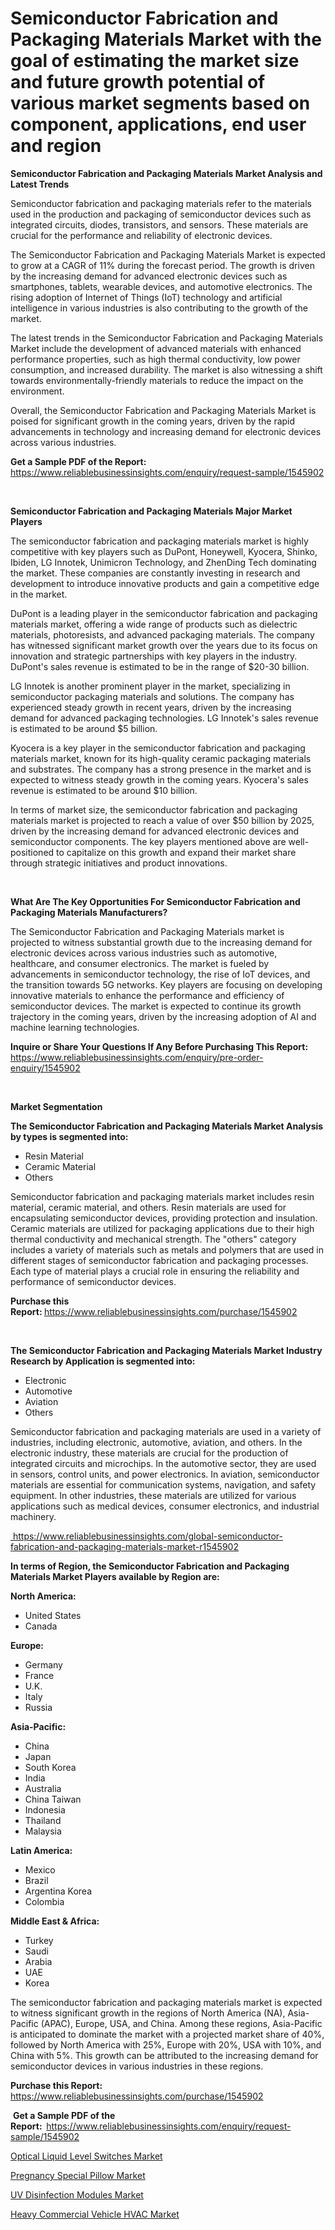 <p><h1>Semiconductor Fabrication and Packaging Materials Market with the goal of estimating the market size and future growth potential of various market segments based on component, applications, end user and region</h1></p><p><strong>Semiconductor Fabrication and Packaging Materials Market Analysis and Latest Trends</strong></p>
<p><p>Semiconductor fabrication and packaging materials refer to the materials used in the production and packaging of semiconductor devices such as integrated circuits, diodes, transistors, and sensors. These materials are crucial for the performance and reliability of electronic devices.</p><p>The Semiconductor Fabrication and Packaging Materials Market is expected to grow at a CAGR of 11% during the forecast period. The growth is driven by the increasing demand for advanced electronic devices such as smartphones, tablets, wearable devices, and automotive electronics. The rising adoption of Internet of Things (IoT) technology and artificial intelligence in various industries is also contributing to the growth of the market.</p><p>The latest trends in the Semiconductor Fabrication and Packaging Materials Market include the development of advanced materials with enhanced performance properties, such as high thermal conductivity, low power consumption, and increased durability. The market is also witnessing a shift towards environmentally-friendly materials to reduce the impact on the environment.</p><p>Overall, the Semiconductor Fabrication and Packaging Materials Market is poised for significant growth in the coming years, driven by the rapid advancements in technology and increasing demand for electronic devices across various industries.</p></p>
<p><strong>Get a Sample PDF of the Report:&nbsp;</strong> <a href="https://www.reliablebusinessinsights.com/enquiry/request-sample/1545902">https://www.reliablebusinessinsights.com/enquiry/request-sample/1545902</a></p>
<p>&nbsp;</p>
<p><strong>Semiconductor Fabrication and Packaging Materials Major Market Players</strong></p>
<p><p>The semiconductor fabrication and packaging materials market is highly competitive with key players such as DuPont, Honeywell, Kyocera, Shinko, Ibiden, LG Innotek, Unimicron Technology, and ZhenDing Tech dominating the market. These companies are constantly investing in research and development to introduce innovative products and gain a competitive edge in the market.</p><p>DuPont is a leading player in the semiconductor fabrication and packaging materials market, offering a wide range of products such as dielectric materials, photoresists, and advanced packaging materials. The company has witnessed significant market growth over the years due to its focus on innovation and strategic partnerships with key players in the industry. DuPont's sales revenue is estimated to be in the range of $20-30 billion.</p><p>LG Innotek is another prominent player in the market, specializing in semiconductor packaging materials and solutions. The company has experienced steady growth in recent years, driven by the increasing demand for advanced packaging technologies. LG Innotek's sales revenue is estimated to be around $5 billion.</p><p>Kyocera is a key player in the semiconductor fabrication and packaging materials market, known for its high-quality ceramic packaging materials and substrates. The company has a strong presence in the market and is expected to witness steady growth in the coming years. Kyocera's sales revenue is estimated to be around $10 billion.</p><p>In terms of market size, the semiconductor fabrication and packaging materials market is projected to reach a value of over $50 billion by 2025, driven by the increasing demand for advanced electronic devices and semiconductor components. The key players mentioned above are well-positioned to capitalize on this growth and expand their market share through strategic initiatives and product innovations.</p></p>
<p>&nbsp;</p>
<p><strong>What Are The Key Opportunities For Semiconductor Fabrication and Packaging Materials Manufacturers?</strong></p>
<p><p>The Semiconductor Fabrication and Packaging Materials market is projected to witness substantial growth due to the increasing demand for electronic devices across various industries such as automotive, healthcare, and consumer electronics. The market is fueled by advancements in semiconductor technology, the rise of IoT devices, and the transition towards 5G networks. Key players are focusing on developing innovative materials to enhance the performance and efficiency of semiconductor devices. The market is expected to continue its growth trajectory in the coming years, driven by the increasing adoption of AI and machine learning technologies.</p></p>
<p><strong>Inquire or Share Your Questions If Any Before Purchasing This Report:</strong> <a href="https://www.reliablebusinessinsights.com/enquiry/pre-order-enquiry/1545902">https://www.reliablebusinessinsights.com/enquiry/pre-order-enquiry/1545902</a></p>
<p>&nbsp;</p>
<p><strong>Market Segmentation</strong></p>
<p><strong>The Semiconductor Fabrication and Packaging Materials Market Analysis by types is segmented into:</strong></p>
<p><ul><li>Resin Material</li><li>Ceramic Material</li><li>Others</li></ul></p>
<p><p>Semiconductor fabrication and packaging materials market includes resin material, ceramic material, and others. Resin materials are used for encapsulating semiconductor devices, providing protection and insulation. Ceramic materials are utilized for packaging applications due to their high thermal conductivity and mechanical strength. The "others" category includes a variety of materials such as metals and polymers that are used in different stages of semiconductor fabrication and packaging processes. Each type of material plays a crucial role in ensuring the reliability and performance of semiconductor devices.</p></p>
<p><strong>Purchase this Report:&nbsp;</strong><a href="https://www.reliablebusinessinsights.com/purchase/1545902">https://www.reliablebusinessinsights.com/purchase/1545902</a></p>
<p>&nbsp;</p>
<p><strong>The Semiconductor Fabrication and Packaging Materials Market Industry Research by Application is segmented into:</strong></p>
<p><ul><li>Electronic</li><li>Automotive</li><li>Aviation</li><li>Others</li></ul></p>
<p><p>Semiconductor fabrication and packaging materials are used in a variety of industries, including electronic, automotive, aviation, and others. In the electronic industry, these materials are crucial for the production of integrated circuits and microchips. In the automotive sector, they are used in sensors, control units, and power electronics. In aviation, semiconductor materials are essential for communication systems, navigation, and safety equipment. In other industries, these materials are utilized for various applications such as medical devices, consumer electronics, and industrial machinery.</p></p>
<p><a href="https://www.reliablebusinessinsights.com/global-semiconductor-fabrication-and-packaging-materials-market-r1545902">&nbsp;https://www.reliablebusinessinsights.com/global-semiconductor-fabrication-and-packaging-materials-market-r1545902</a></p>
<p><strong>In terms of Region, the Semiconductor Fabrication and Packaging Materials Market Players available by Region are:</strong></p>
<p>
    <p> <strong> North America: </strong>
        <ul>
            <li>United States</li>
            <li>Canada</li>
        </ul>
        </p> 
    <p> <strong> Europe: </strong>
        <ul>
            <li>Germany</li>
            <li>France</li>
            <li>U.K.</li>
            <li>Italy</li>
            <li>Russia</li>
        </ul>
        </p> 
    <p> <strong> Asia-Pacific: </strong>
        <ul>
            <li>China</li>
            <li>Japan</li>
            <li>South Korea</li>
            <li>India</li>
            <li>Australia</li>
            <li>China Taiwan</li>
            <li>Indonesia</li>
            <li>Thailand</li>
            <li>Malaysia</li>
        </ul>
        </p> 
    <p> <strong> Latin America: </strong>
        <ul>
            <li>Mexico</li>
            <li>Brazil</li>
            <li>Argentina Korea</li>
            <li>Colombia</li>
        </ul>
        </p> 
    <p> <strong> Middle East & Africa: </strong>
        <ul>
            <li>Turkey</li>
            <li>Saudi</li>
            <li>Arabia</li>
            <li>UAE</li>
            <li>Korea</li>
        </ul>
    </p>
    </p>
<p><p>The semiconductor fabrication and packaging materials market is expected to witness significant growth in the regions of North America (NA), Asia-Pacific (APAC), Europe, USA, and China. Among these regions, Asia-Pacific is anticipated to dominate the market with a projected market share of 40%, followed by North America with 25%, Europe with 20%, USA with 10%, and China with 5%. This growth can be attributed to the increasing demand for semiconductor devices in various industries in these regions.</p></p>
<p><strong>Purchase this Report: </strong><a href="https://www.reliablebusinessinsights.com/purchase/1545902">https://www.reliablebusinessinsights.com/purchase/1545902</a></p>
<p>&nbsp;<strong>Get a Sample PDF of the Report:&nbsp;&nbsp;</strong><a href="https://www.reliablebusinessinsights.com/enquiry/request-sample/1545902">https://www.reliablebusinessinsights.com/enquiry/request-sample/1545902</a></p>
<p><strong></strong></p>
<p><p><a href="https://medium.com/@stephen.russell7684/evaluating-global-optical-liquid-level-switches-market-trends-and-growth-opportunities-by-region-e685d6b7e331">Optical Liquid Level Switches Market</a></p><p><a href="https://github.com/goodweq44/Market-Research-Report-List-1/blob/main/pregnancy-special-pillow-market.md">Pregnancy Special Pillow Market</a></p><p><a href="https://medium.com/@amelia.martin5698/emerging-trends-in-uv-disinfection-modules-market-global-outlook-and-future-prospects-from-2024-37fed709b997">UV Disinfection Modules Market</a></p><p><a href="https://github.com/MaraKoelpin2023/Market-Research-Report-List-2/blob/main/heavy-commercial-vehicle-hvac-market.md">Heavy Commercial Vehicle HVAC Market</a></p></p>